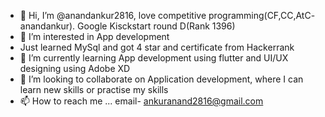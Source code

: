 - 👋 Hi, I’m @anandankur2816, love competitive programming(CF,CC,AtC- anandankur). Google Kisckstart round D(Rank 1396)
- 👀 I’m interested in App development 
-  Just learned MySql and got 4 star and certificate from Hackerrank
- 🌱 I’m currently learning App development using flutter and UI/UX designing using Adobe XD
- 💞️ I’m looking to collaborate on Application development, where I can learn new skills or practise my skills 
- 📫 How to reach me ... email- ankuranand2816@gmail.com

<!---
anandankur2816/anandankur2816 is a ✨ special ✨ repository because its `README.md` (this file) appears on your GitHub profile.
You can click the Preview link to take a look at your changes.
--->
